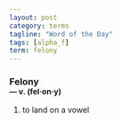 ```yaml
---
layout: post
category: terms
tagline: "Word of the Day"
tags: [alpha_f]
term: felony
---
```


<h3>Felony<br/> <small>&mdash; v. (fel<span>&middot;</span>on<span>&middot;</span>y)</small></h3>
<p><ol><li>to land on a vowel</li>
</ol></p>
